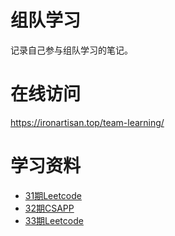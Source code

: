 # 组队学习

记录自己参与组队学习的笔记。


# 在线访问

<https://ironartisan.top/team-learning/>

# 学习资料

* [31期Leetcode](https://algo.itcharge.cn/)
* [32期CSAPP](https://github.com/datawhalechina/team-learning-program/blob/master/ComputerSystems/README.md)
* [33期Leetcode](https://algo.itcharge.cn/)
